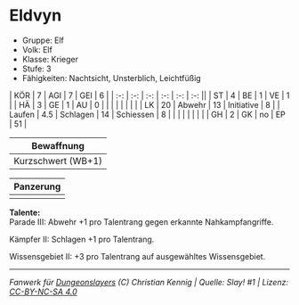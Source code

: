 # Eldvyn  
- Gruppe: Elf  
- Volk: Elf  
- Klasse: Krieger  
- Stufe: 3  
- Fähigkeiten: Nachtsicht, Unsterblich, Leichtfüßig  


| KÖR    | 7   | AGI      | 7  | GEI        | 6  |
| :-: | :-: | :-: | :-: | :-: | :-: ||
| ST     | 4   | BE       | 1  | VE         | 1  |
| HÄ     | 3   | GE       | 1  | AU         | 0  |
|        |     |          |    |            |    |
| LK     | 20  | Abwehr   | 13 | Initiative | 8  |
| Laufen | 4.5 | Schlagen | 14 | Schiessen  | 8  |
|        |     |          |    |            |    |
| GH     | 2   | GK       | no | EP         | 51 |


| Bewaffnung |
| --- |
| Kurzschwert (WB+1) |


| Panzerung |
| --- |
|  |


**Talente:**  
Parade III: Abwehr +1 pro Talentrang gegen erkannte Nahkampfangriffe.

Kämpfer II: Schlagen +1 pro Talentrang.

Wissensgebiet II: +3 pro Talentrang auf ausgewähltes Wissensgebiet.





___
*Fanwerk für [Dungeonslayers](https://www.dungeonslayers.net/) (C) Christian Kennig | Quelle: Slay! #1 | Lizenz: [CC-BY-NC-SA 4.0](https://creativecommons.org/licenses/by-nc-sa/4.0/deed.de)*